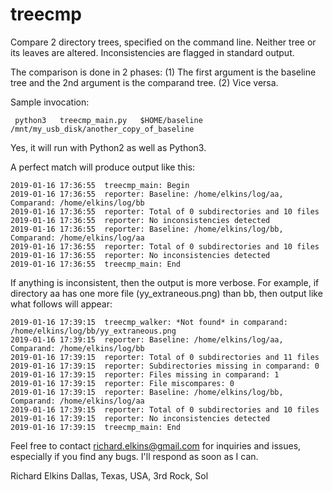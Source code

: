 # treecmp
Compare 2 directory trees, specified on the command line.  Neither tree or its leaves are altered.  Inconsistencies are flagged in standard output.

The comparison is done in 2 phases: 
(1) The first argument is the baseline tree and the 2nd argument is the comparand tree.
(2) Vice versa.

Sample invocation:

     python3   treecmp_main.py   $HOME/baseline   /mnt/my_usb_disk/another_copy_of_baseline

Yes, it will run with Python2 as well as Python3.

A perfect match will produce output like this:

```
2019-01-16 17:36:55  treecmp_main: Begin
2019-01-16 17:36:55  reporter: Baseline: /home/elkins/log/aa, Comparand: /home/elkins/log/bb
2019-01-16 17:36:55  reporter: Total of 0 subdirectories and 10 files
2019-01-16 17:36:55  reporter: No inconsistencies detected
2019-01-16 17:36:55  reporter: Baseline: /home/elkins/log/bb, Comparand: /home/elkins/log/aa
2019-01-16 17:36:55  reporter: Total of 0 subdirectories and 10 files
2019-01-16 17:36:55  reporter: No inconsistencies detected
2019-01-16 17:36:55  treecmp_main: End
```

If anything is inconsistent, then the output is more verbose.  For example, if directory aa has one more file (yy_extraneous.png) than bb, then output like what follows will appear:

```2019-01-16 17:39:15  treecmp_main: Begin
2019-01-16 17:39:15  treecmp_walker: *Not found* in comparand: /home/elkins/log/bb/yy_extraneous.png
2019-01-16 17:39:15  reporter: Baseline: /home/elkins/log/aa, Comparand: /home/elkins/log/bb
2019-01-16 17:39:15  reporter: Total of 0 subdirectories and 11 files
2019-01-16 17:39:15  reporter: Subdirectories missing in comparand: 0
2019-01-16 17:39:15  reporter: Files missing in comparand: 1
2019-01-16 17:39:15  reporter: File miscompares: 0
2019-01-16 17:39:15  reporter: Baseline: /home/elkins/log/bb, Comparand: /home/elkins/log/aa
2019-01-16 17:39:15  reporter: Total of 0 subdirectories and 10 files
2019-01-16 17:39:15  reporter: No inconsistencies detected
2019-01-16 17:39:15  treecmp_main: End
```
Feel free to contact richard.elkins@gmail.com for inquiries and issues, especially if you find any bugs. I'll respond as soon as I can.

Richard Elkins Dallas, Texas, USA, 3rd Rock, Sol
